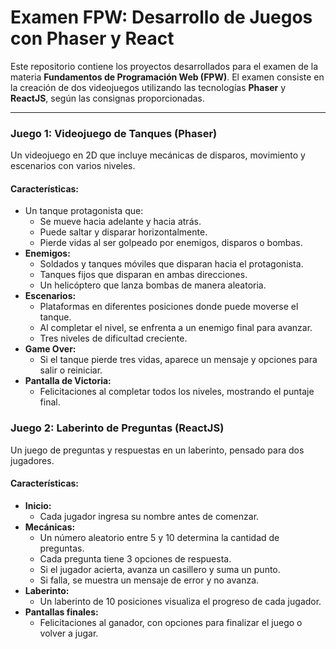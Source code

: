 # Examen FPW: Desarrollo de Juegos con Phaser y React

Este repositorio contiene los proyectos desarrollados para el examen de la materia **Fundamentos de Programación Web (FPW)**. El examen consiste en la creación de dos videojuegos utilizando las tecnologías **Phaser** y **ReactJS**, según las consignas proporcionadas.

---

### **Juego 1: Videojuego de Tanques (Phaser)**  
Un videojuego en 2D que incluye mecánicas de disparos, movimiento y escenarios con varios niveles. 

#### **Características:**
- Un tanque protagonista que:
  - Se mueve hacia adelante y hacia atrás.
  - Puede saltar y disparar horizontalmente.
  - Pierde vidas al ser golpeado por enemigos, disparos o bombas.
- **Enemigos:**  
  - Soldados y tanques móviles que disparan hacia el protagonista.  
  - Tanques fijos que disparan en ambas direcciones.  
  - Un helicóptero que lanza bombas de manera aleatoria.
- **Escenarios:**  
  - Plataformas en diferentes posiciones donde puede moverse el tanque.  
  - Al completar el nivel, se enfrenta a un enemigo final para avanzar.  
  - Tres niveles de dificultad creciente.  
- **Game Over:**  
  - Si el tanque pierde tres vidas, aparece un mensaje y opciones para salir o reiniciar.  
- **Pantalla de Victoria:**  
  - Felicitaciones al completar todos los niveles, mostrando el puntaje final.

### **Juego 2: Laberinto de Preguntas (ReactJS)**  
Un juego de preguntas y respuestas en un laberinto, pensado para dos jugadores.

#### **Características:**
- **Inicio:**  
  - Cada jugador ingresa su nombre antes de comenzar.  
- **Mecánicas:**  
  - Un número aleatorio entre 5 y 10 determina la cantidad de preguntas.  
  - Cada pregunta tiene 3 opciones de respuesta.  
  - Si el jugador acierta, avanza un casillero y suma un punto.  
  - Si falla, se muestra un mensaje de error y no avanza.  
- **Laberinto:**  
  - Un laberinto de 10 posiciones visualiza el progreso de cada jugador.  
- **Pantallas finales:**  
  - Felicitaciones al ganador, con opciones para finalizar el juego o volver a jugar.
